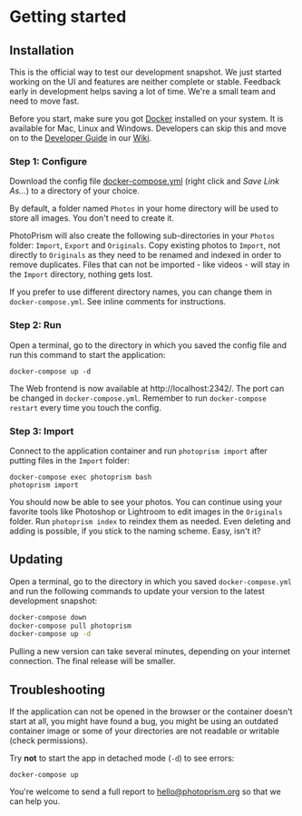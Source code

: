 # Getting started

## Installation ##

This is the official way to test our development snapshot. We just started working on the UI and features are neither complete or stable. Feedback early in development helps saving a lot of time. We're a small team and need to move fast.

Before you start, make sure you got [Docker](https://store.docker.com/search?type=edition&offering=community) installed on your system. It is available for Mac, Linux and Windows.
Developers can skip this and move on to the [Developer Guide](https://github.com/photoprism/photoprism/wiki/Developer-Guide) in our [Wiki](https://github.com/photoprism/photoprism/wiki).

### Step 1: Configure ###

Download the config file [docker-compose.yml](https://raw.githubusercontent.com/photoprism/photoprism/master/configs/docker-compose.yml) (right click and *Save Link As...*) to a directory of your choice.

By default, a folder named `Photos` in your home directory will be used to store all images. You don't need to create it.

PhotoPrism will also create the following sub-directories in your `Photos` folder: `Import`, `Export` and `Originals`. Copy existing photos to `Import`, not directly to `Originals` as they need to be renamed and indexed in order to remove duplicates.
Files that can not be imported - like videos - will stay in the `Import` directory, nothing gets lost.

If you prefer to use different directory names, you can change them in `docker-compose.yml`. See inline comments for instructions.

### Step 2: Run ###

Open a terminal, go to the directory in which you saved the config file and run this command to start the application:

```
docker-compose up -d
```

The Web frontend is now available at http://localhost:2342/. The port can be changed in `docker-compose.yml`. Remember to run `docker-compose restart` every time you touch the config.

### Step 3: Import ###

Connect to the application container and run `photoprism import` after putting files in the `Import` folder:

```
docker-compose exec photoprism bash
photoprism import
```

You should now be able to see your photos. You can continue using your favorite tools like Photoshop or Lightroom
to edit images in the `Originals` folder. Run `photoprism index` to reindex them as needed.
Even deleting and adding is possible, if you stick to the naming scheme. Easy, isn't it?

## Updating ##

Open a terminal, go to the directory in which you saved `docker-compose.yml` and run the following commands to update your version to the latest development snapshot:

```bash
docker-compose down
docker-compose pull photoprism
docker-compose up -d
```

Pulling a new version can take several minutes, depending on your internet connection. The final release will be smaller.

## Troubleshooting ##

If the application can not be opened in the browser or the container doesn't start at all, you might have found a bug,
you might be using an outdated container image or some of your directories are not readable or writable (check permissions).

Try **not** to start the app in detached mode (`-d`) to see errors:

```
docker-compose up
```

You're welcome to send a full report to hello@photoprism.org so that we can help you.
